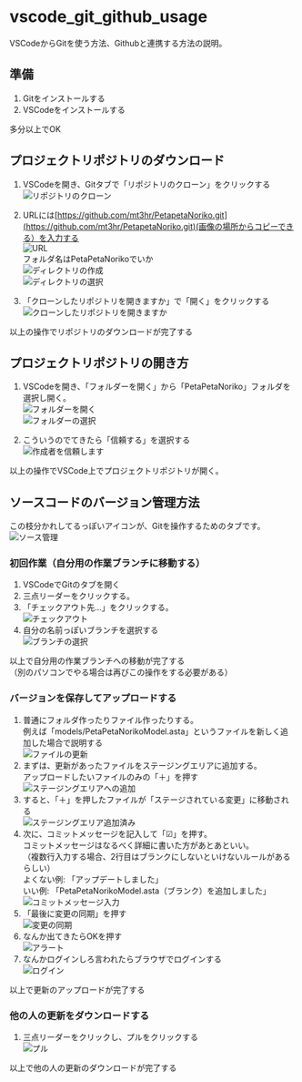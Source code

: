# vscode_git_github_usage

VSCodeからGitを使う方法、Githubと連携する方法の説明。  

## 準備

1. Gitをインストールする  
2. VSCodeをインストールする  

多分以上でOK  

## プロジェクトリポジトリのダウンロード

1. VSCodeを開き、Gitタブで「リポジトリのクローン」をクリックする  
   ![リポジトリのクローン](https://raw.githubusercontent.com/mt3hr/PetapetaNoriko/main/devdocs/resources/screenshot.1664349341.png)  
   
2. URLには[https://github.com/mt3hr/PetapetaNoriko.git](https://github.com/mt3hr/PetapetaNoriko.git)(画像の場所からコピーできる）を入力する  
   ![URL](https://raw.githubusercontent.com/mt3hr/PetapetaNoriko/main/devdocs/resources/screenshot.1664348953.png)  
   フォルダ名はPetaPetaNorikoでいか  
   ![ディレクトリの作成](https://raw.githubusercontent.com/mt3hr/PetapetaNoriko/main/devdocs/resources/screenshot.1664348995.png)  
   ![ディレクトリの選択](https://raw.githubusercontent.com/mt3hr/PetapetaNoriko/main/devdocs/resources/screenshot.1664349013.png)  

3. 「クローンしたリポジトリを開きますか」で「開く」をクリックする  
   ![クローンしたリポジトリを開きますか](https://raw.githubusercontent.com/mt3hr/PetapetaNoriko/main/devdocs/resources/screenshot.1664349023.png)  

以上の操作でリポジトリのダウンロードが完了する  

## プロジェクトリポジトリの開き方

1. VSCodeを開き、「フォルダーを開く」から「PetaPetaNoriko」フォルダを選択し開く。  
![フォルダーを開く](https://raw.githubusercontent.com/mt3hr/PetapetaNoriko/main/devdocs/resources/スクリーンショット%202022-09-28%20140028.png)  
![フォルダーの選択](https://raw.githubusercontent.com/mt3hr/PetapetaNoriko/main/devdocs/resources/スクリーンショット%202022-09-28%20140123.png)  

2. こういうのでてきたら「信頼する」を選択する  
![作成者を信頼します](https://raw.githubusercontent.com/mt3hr/PetapetaNoriko/main/devdocs/resources/スクリーンショット%202022-09-28%20140203.png)  

以上の操作でVSCode上でプロジェクトリポジトリが開く。  

## ソースコードのバージョン管理方法

この枝分かれしてるっぽいアイコンが、Gitを操作するためのタブです。  
![ソース管理](https://raw.githubusercontent.com/mt3hr/PetapetaNoriko/main/devdocs/resources/スクリーンショット%202022-09-28%20141030.png)  

### 初回作業（自分用の作業ブランチに移動する）

1. VSCodeでGitのタブを開く  
2. 三点リーダーをクリックする。  
3. 「チェックアウト先...」をクリックする。  
![チェックアウト](https://raw.githubusercontent.com/mt3hr/PetapetaNoriko/main/devdocs/resources/スクリーンショット%202022-09-28%20141144.png)  
4. 自分の名前っぽいブランチを選択する  
![ブランチの選択](https://raw.githubusercontent.com/mt3hr/PetapetaNoriko/main/devdocs/resources/スクリーンショット%202022-09-28%20141727.png)  

以上で自分用の作業ブランチへの移動が完了する  
（別のパソコンでやる場合は再びこの操作をする必要がある）  

### バージョンを保存してアップロードする

1. 普通にフォルダ作ったりファイル作ったりする。  
   例えば「models/PetaPetaNorikoModel.asta」というファイルを新しく追加した場合で説明する  
   ![ファイルの更新](https://raw.githubusercontent.com/mt3hr/PetapetaNoriko/main/devdocs/resources/スクリーンショット%202022-09-28%20141752.png)  
2. まずは、更新があったファイルをステージングエリアに追加する。  
   アップロードしたいファイルのみの「＋」を押す  
   ![ステージングエリアへの追加](https://raw.githubusercontent.com/mt3hr/PetapetaNoriko/main/devdocs/resources/スクリーンショット%202022-09-28%20141839.png)  
3. すると、「＋」を押したファイルが「ステージされている変更」に移動される  
   ![ステージングエリア追加済み](https://raw.githubusercontent.com/mt3hr/PetapetaNoriko/main/devdocs/resources/スクリーンショット%202022-09-28%20141916.png)  
4. 次に、コミットメッセージを記入して「☑」を押す。  
   コミットメッセージはなるべく詳細に書いた方があとあといい。  
   （複数行入力する場合、2行目はブランクにしないといけないルールがあるらしい）  
   よくない例: 「アップデートしました」  
   いい例: 「PetaPetaNorikoModel.asta（ブランク）を追加しました」  
   ![コミットメッセージ入力](https://raw.githubusercontent.com/mt3hr/PetapetaNoriko/main/devdocs/resources/スクリーンショット%202022-09-28%20142029.png)  
5. 「最後に変更の同期」を押す  
   ![変更の同期](https://raw.githubusercontent.com/mt3hr/PetapetaNoriko/main/devdocs/resources/スクリーンショット%202022-09-28%20142201.png)  
6. なんか出てきたらOKを押す  
   ![アラート](https://raw.githubusercontent.com/mt3hr/PetapetaNoriko/main/devdocs/resources/スクリーンショット%202022-09-28%20142236.png)  
7. なんかログインしろ言われたらブラウザでログインする  
   ![ログイン](https://raw.githubusercontent.com/mt3hr/PetapetaNoriko/main/devdocs/resources/スクリーンショット%202022-09-28%20142345.png)  

以上で更新のアップロードが完了する  

### 他の人の更新をダウンロードする  

1. 三点リーダーをクリックし、プルをクリックする  
   ![プル](https://raw.githubusercontent.com/mt3hr/PetapetaNoriko/main/devdocs/resources/スクリーンショット%202022-09-28%20142425.png)  

以上で他の人の更新のダウンロードが完了する  
